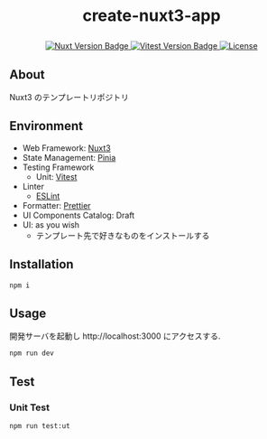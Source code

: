 <h1 align="center">
  <p>create-nuxt3-app</p>
</h1>

<p align="center">
  <a href="https://github.com/nuxt/nuxt">
    <img
      src="https://img.shields.io/badge/nuxt-v3.6.5-00DC82.svg?style=plastic&logo=nuxt.js"
      alt="Nuxt Version Badge"
    />
  </a>
  <a href="https://github.com/vitest-dev/vitest">
    <img
      src="https://img.shields.io/badge/Vitest-v0.34.1-6E9F18.svg?style=plastic&logo=vitest"
      alt="Vitest Version Badge"
    />
  </a>
  </a>
  <a href="./LICENSE">
    <img src="https://img.shields.io/github/license/Shimpei-GANGAN/create-nuxt3-app.svg?style=plastic&color=28CFFD" alt="License">
  </a>
</p>

## About

Nuxt3 のテンプレートリポジトリ

## Environment

- Web Framework: [Nuxt3](https://nuxt.com/)
- State Management: [Pinia](https://pinia.vuejs.org/)
- Testing Framework
  - Unit: [Vitest](https://vitest.dev/)
- Linter
  - [ESLint](https://eslint.org/)
- Formatter: [Prettier](https://prettier.io/)
- UI Components Catalog: Draft
- UI: as you wish
  - テンプレート先で好きなものをインストールする

## Installation

```bash
npm i
```

## Usage

開発サーバを起動し http://localhost:3000 にアクセスする.

```bash
npm run dev
```

## Test

### Unit Test

```bash
npm run test:ut
```
